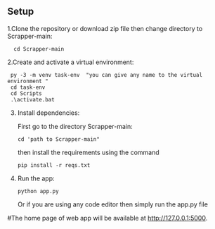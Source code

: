 ## Setup

 1.Clone the repository or download zip file then change directory to Scrapper-main:
     
      cd Scrapper-main


 2.Create and activate a virtual environment:  
     
     py -3 -m venv task-env  "you can give any name to the virtual environment "
     cd task-env
     cd Scripts
     .\activate.bat
  
3. Install dependencies:   

    First go to the directory Scrapper-main:
      
       cd 'path to Scrapper-main"

   then  install the requirements using the command

       pip install -r reqs.txt


5.  Run the app:    

        python app.py
    Or if you are using any code editor then simply run the app.py file 



#The home page of web app will be available at http://127.0.0.1:5000.   
 
 

